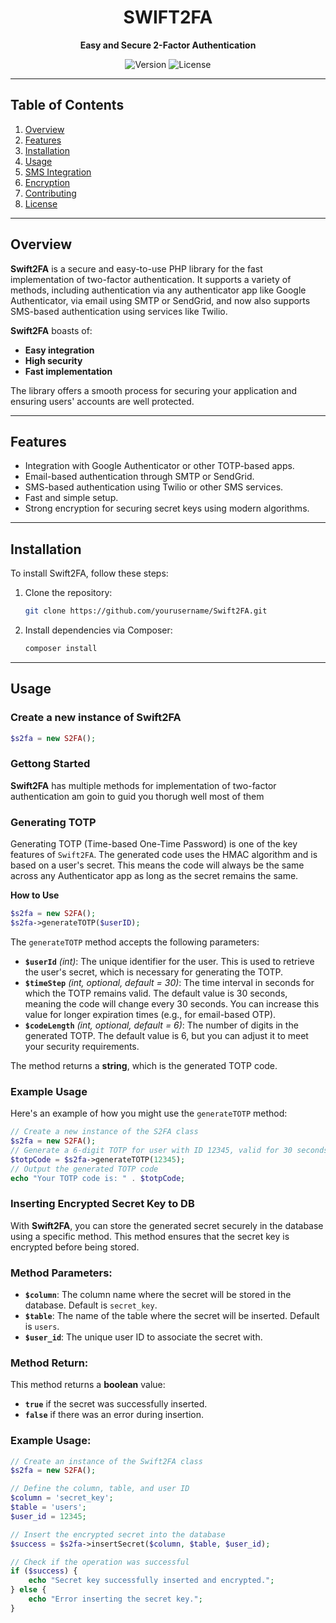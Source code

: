 <div align="center">

# SWIFT2FA
**Easy and Secure 2-Factor Authentication**

<img src="https://img.shields.io/badge/version-1.0-blue" alt="Version">
<img src="https://img.shields.io/badge/license-MIT-green" alt="License">

</div>

---

## Table of Contents
1. [Overview](#overview)
2. [Features](#features)
3. [Installation](#installation)
4. [Usage](#usage)
5. [SMS Integration](#sms-integration)
6. [Encryption](#encryption)
7. [Contributing](#contributing)
8. [License](#license)

---

## Overview

**Swift2FA** is a secure and easy-to-use PHP library for the fast implementation of two-factor authentication. It supports a variety of methods, including authentication via any authenticator app like Google Authenticator, via email using SMTP or SendGrid, and now also supports SMS-based authentication using services like Twilio.

**Swift2FA** boasts of:
- **Easy integration**
- **High security**
- **Fast implementation**

The library offers a smooth process for securing your application and ensuring users' accounts are well protected.

---

## Features
- Integration with Google Authenticator or other TOTP-based apps.
- Email-based authentication through SMTP or SendGrid.
- SMS-based authentication using Twilio or other SMS services.
- Fast and simple setup.
- Strong encryption for securing secret keys using modern algorithms.

---

## Installation

To install Swift2FA, follow these steps:

1. Clone the repository:
    ```bash
    git clone https://github.com/yourusername/Swift2FA.git
    ```

2. Install dependencies via Composer:
    ```bash
    composer install
    ```

---

## Usage

### Create a new instance of Swift2FA
```php
$s2fa = new S2FA();
```
### Gettong Started

**Swift2FA** has multiple methods for implementation of two-factor
authentication am goin to guid you thorugh well most of them

### Generating TOTP

Generating TOTP (Time-based One-Time Password) is one of the key features of `Swift2FA`. The generated code uses the HMAC algorithm and is based on a user's secret. This means the code will always be the same across any Authenticator app as long as the secret remains the same.

**How to Use**

```php
$s2fa = new S2FA();
$s2fa->generateTOTP($userID);
```
The `generateTOTP` method accepts the following parameters:

- **`$userId`** *(int)*: The unique identifier for the user. This is used to retrieve the user's secret, which is necessary for generating the TOTP.
- **`$timeStep`** *(int, optional, default = 30)*: The time interval in seconds for which the TOTP remains valid. The default value is 30 seconds, meaning the code will change every 30 seconds. You can increase this value for longer expiration times (e.g., for email-based OTP).
- **`$codeLength`** *(int, optional, default = 6)*: The number of digits in the generated TOTP. The default value is 6, but you can adjust it to meet your security requirements.

The method returns a **string**, which is the generated TOTP code.

### Example Usage

Here's an example of how you might use the `generateTOTP` method:

```php
// Create a new instance of the S2FA class
$s2fa = new S2FA();
// Generate a 6-digit TOTP for user with ID 12345, valid for 30 seconds
$totpCode = $s2fa->generateTOTP(12345);
// Output the generated TOTP code
echo "Your TOTP code is: " . $totpCode;
```

### Inserting Encrypted Secret Key to DB

With **Swift2FA**, you can store the generated secret securely in the database using a specific method. This method ensures that the secret key is encrypted before being stored.

### Method Parameters:

- **`$column`**: The column name where the secret will be stored in the database. Default is `secret_key`.
- **`$table`**: The name of the table where the secret will be inserted. Default is `users`.
- **`$user_id`**: The unique user ID to associate the secret with.

### Method Return:

This method returns a **boolean** value:
- **`true`** if the secret was successfully inserted.
- **`false`** if there was an error during insertion.

### Example Usage:

```php
// Create an instance of the Swift2FA class
$s2fa = new S2FA();

// Define the column, table, and user ID
$column = 'secret_key';
$table = 'users';
$user_id = 12345;

// Insert the encrypted secret into the database
$success = $s2fa->insertSecret($column, $table, $user_id);

// Check if the operation was successful
if ($success) {
    echo "Secret key successfully inserted and encrypted.";
} else {
    echo "Error inserting the secret key.";
}
